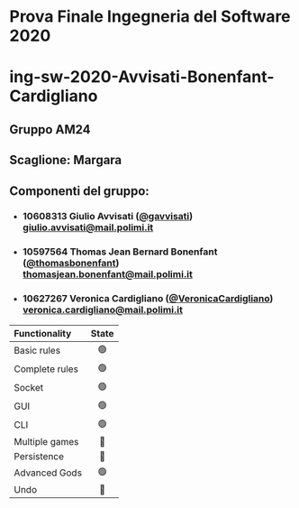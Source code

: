 # Prova Finale Ingegneria del Software 2020
# ing-sw-2020-Avvisati-Bonenfant-Cardigliano

## Gruppo AM24
## Scaglione: Margara

## Componenti del gruppo:

- ###   10608313    Giulio Avvisati ([@gavvisati](https://github.com/gavvisati))<br>giulio.avvisati@mail.polimi.it
- ###   10597564    Thomas Jean Bernard Bonenfant ([@thomasbonenfant](https://github.com/thomasbonenfant))<br>thomasjean.bonenfant@mail.polimi.it
- ###   10627267    Veronica Cardigliano ([@VeronicaCardigliano](https://github.com/VeronicaCardigliano))<br>veronica.cardigliano@mail.polimi.it

| Functionality | State |
|:-----------------------|:------------------------------------:|
| Basic rules |  🟢  |
| Complete rules |  🟢  |
| Socket |  🟢  |
| GUI |  🟢  |
| CLI |  🟢  |
| Multiple games |  🔴  |
| Persistence |  🔴  |
| Advanced Gods |  🟢  |
| Undo |  🔴  |

<!--
[![RED](https://placehold.it/15/f03c15/f03c15)](#)
[![YELLOW](https://placehold.it/15/ffdd00/ffdd00)](#)
[![GREEN](https://placehold.it/15/44bb44/44bb44)](#)
-->
